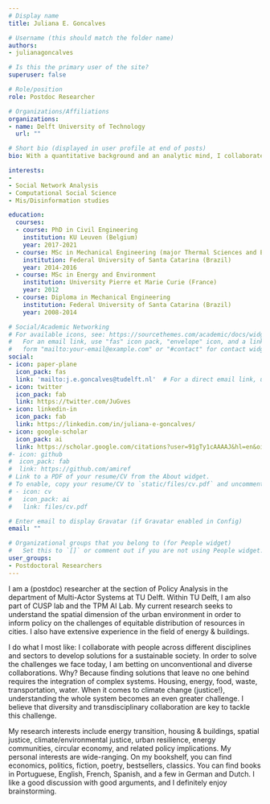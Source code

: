 ```yaml
---
# Display name
title: Juliana E. Goncalves

# Username (this should match the folder name)
authors:
- julianagoncalves

# Is this the primary user of the site?
superuser: false

# Role/position
role: Postdoc Researcher

# Organizations/Affiliations
organizations:
- name: Delft University of Technology
  url: ""

# Short bio (displayed in user profile at end of posts)
bio: With a quantitative background and an analytic mind, I collaborate with people across different disciplines and sectors to develop solutions for a sustainable and just society. I believe it is possible to transform the world.

interests:
-
- Social Network Analysis
- Computational Social Science
- Mis/Disinformation studies

education:
  courses:
  - course: PhD in Civil Engineering
    institution: KU Leuven (Belgium)
    year: 2017-2021
  - course: MSc in Mechanical Engineering (major Thermal Sciences and Engineering)
    institution: Federal University of Santa Catarina (Brazil)
    year: 2014-2016
  - course: MSc in Energy and Environment
    institution: University Pierre et Marie Curie (France)
    year: 2012
  - course: Diploma in Mechanical Engineering
    institution: Federal University of Santa Catarina (Brazil)
    year: 2008-2014

# Social/Academic Networking
# For available icons, see: https://sourcethemes.com/academic/docs/widgets/#icons
#   For an email link, use "fas" icon pack, "envelope" icon, and a link in the
#   form "mailto:your-email@example.com" or "#contact" for contact widget.
social:
- icon: paper-plane
  icon_pack: fas
  link: 'mailto:j.e.goncalves@tudelft.nl'  # For a direct email link, use "mailto:test@example.org".
- icon: twitter
  icon_pack: fab
  link: https://twitter.com/JuGves
- icon: linkedin-in
  icon_pack: fab
  link: https://linkedin.com/in/juliana-e-goncalves/
- icon: google-scholar
  icon_pack: ai
  link: https://scholar.google.com/citations?user=91gTy1cAAAAJ&hl=en&oi=sra
#- icon: github
#  icon_pack: fab
#  link: https://github.com/amiref
# Link to a PDF of your resume/CV from the About widget.
# To enable, copy your resume/CV to `static/files/cv.pdf` and uncomment the lines below.
# - icon: cv
#   icon_pack: ai
#   link: files/cv.pdf

# Enter email to display Gravatar (if Gravatar enabled in Config)
email: ""

# Organizational groups that you belong to (for People widget)
#   Set this to `[]` or comment out if you are not using People widget.
user_groups:
- Postdoctoral Researchers
---
```


I am a (postdoc) researcher at the section of Policy Analysis in the department of Multi-Actor Systems at TU Delft. Within TU Delft, I am also part of CUSP lab and the TPM AI Lab. My current research seeks to understand the spatial dimension of the urban environment in order to inform policy on the challenges of equitable distribution of resources in cities. I also have extensive experience in the field of energy & buildings.

I do what I most like: I collaborate with people across different disciplines and sectors to develop solutions for a sustainable society. In order to solve the challenges we face today, I am betting on unconventional and diverse collaborations. Why? Because finding solutions that leave no one behind requires the integration of complex systems. Housing, energy, food, waste, transportation, water. When it comes to climate change (justice!), understanding the whole system becomes an even greater challenge. I believe that diversity and transdisciplinary collaboration are key to tackle this challenge.

My research interests include energy transition, housing & buildings, spatial justice, climate/environmental justice, urban resilience, energy communities, circular economy, and related policy implications. My personal interests are wide-ranging. On my bookshelf, you can find economics, politics, fiction, poetry, bestsellers, classics. You can find books in Portuguese, English, French, Spanish, and a few in German and Dutch. I like a good discussion with good arguments, and I definitely enjoy brainstorming.
